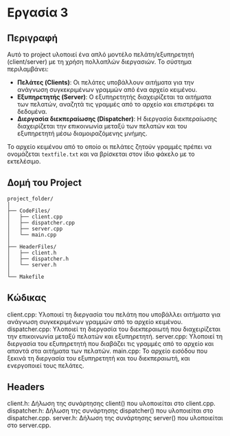 # Εργασία 3

## Περιγραφή

Αυτό το project υλοποιεί ένα απλό μοντέλο πελάτη/εξυπηρετητή (client/server) με τη χρήση πολλαπλών διεργασιών. Το σύστημα περιλαμβάνει:

- **Πελάτες (Clients)**: Οι πελάτες υποβάλλουν αιτήματα για την ανάγνωση συγκεκριμένων γραμμών από ένα αρχείο κειμένου.
- **Εξυπηρετητής (Server)**: Ο εξυπηρετητής διαχειρίζεται τα αιτήματα των πελατών, αναζητά τις γραμμές από το αρχείο και επιστρέφει τα δεδομένα.
- **Διεργασία διεκπεραίωσης (Dispatcher)**: Η διεργασία διεκπεραίωσης διαχειρίζεται την επικοινωνία μεταξύ των πελατών και του εξυπηρετητή μέσω διαμοιραζόμενης μνήμης.

Το αρχείο κειμένου από το οποίο οι πελάτες ζητούν γραμμές πρέπει να ονομάζεται `textfile.txt` και να βρίσκεται στον ίδιο φάκελο με το εκτελέσιμο.

## Δομή του Project

```plaintext
project_folder/
│
├── CodeFiles/
│   ├── client.cpp
│   ├── dispatcher.cpp
│   ├── server.cpp
│   └── main.cpp
│
├── HeaderFiles/
│   ├── client.h
│   ├── dispatcher.h
│   └── server.h
│
└── Makefile
```

## Κώδικας

client.cpp: Υλοποιεί τη διεργασία του πελάτη που υποβάλλει αιτήματα για ανάγνωση συγκεκριμένων γραμμών από το αρχείο κειμένου.
dispatcher.cpp: Υλοποιεί τη διεργασία του διεκπεραιωτή που διαχειρίζεται την επικοινωνία μεταξύ πελατών και εξυπηρετητή.
server.cpp: Υλοποιεί τη διεργασία του εξυπηρετητή που διαβάζει τις γραμμές από το αρχείο και απαντά στα αιτήματα των πελατών.
main.cpp: Το αρχείο εισόδου που ξεκινά τη διεργασία του εξυπηρετητή και του διεκπεραιωτή, και ενεργοποιεί τους πελάτες.

## Headers

client.h: Δήλωση της συνάρτησης client() που υλοποιείται στο client.cpp.
dispatcher.h: Δήλωση της συνάρτησης dispatcher() που υλοποιείται στο dispatcher.cpp.
server.h: Δήλωση της συνάρτησης server() που υλοποιείται στο server.cpp.
